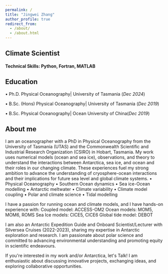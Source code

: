 ```yaml
---
permalink: /
title: "Jingwei Zhang"
author_profile: true
redirect_from: 
  - /about/
  - /about.html
---
```

## Climate Scientist

#### Technical Skills: Python, Fortran, MATLAB

## Education

• Ph.D.        Physical Oceanography|     University of Tasmania   (_Dec 2024_)

• B.Sc. (Hons) Physical Oceanography| University of Tasmania   (_Dec 2019_)

• B.Sc.        Physical Oceanography|     Ocean University of China(_Dec 2019_)

## About me
I am an oceanographer with a PhD in Physical Oceanography from the University of Tasmania (UTAS) and the Commonwealth Scientific and Industrial Research Organization (CSIRO) in Hobart, Tasmania. My work uses numerical models (ocean and sea ice), observations, and theory to understand the interactions between Antarctica, sea ice, and ocean and their roles in our changing climate. These experiences fuel my strong ambition to advance the understanding of cryosphere-ocean interactions and their implications for future sea level and global climate systems.
• Physical Oceanography • Southern Ocean dynamics • Sea ice-Ocean modelling • Antarctic meltwater • Climate variability • Climate model coupling • Polar and climate science • Tidal modelling

I have a passion for running ocean and climate models, and I have hands-on experience with:
Coupled model: ACCESS-OM2
Ocean models: MOM5, MOM6, ROMS
Sea Ice models: CICE5, CICE6
Global tide model: DEBOT

I am also an Antarctic Expedition Guide and Onboard Scientist/Lecturer with Silversea Cruises (2022-2023), sharing my expertise in Antarctic exploration and research. I am passionate about polar science and committed to advancing environmental understanding and promoting equity in scientific endeavours.

If you're interested in my work and/or Antarctica, let's Talk! 
I am enthusiastic about discussing innovative projects, exchanging ideas, and exploring collaborative opportunities.
